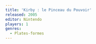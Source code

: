 ```yaml
---
title: 'Kirby : le Pinceau du Pouvoir'
released: 2005
editor: Nintendo
players: 1
genres:
  - Plates-formes
---
```

